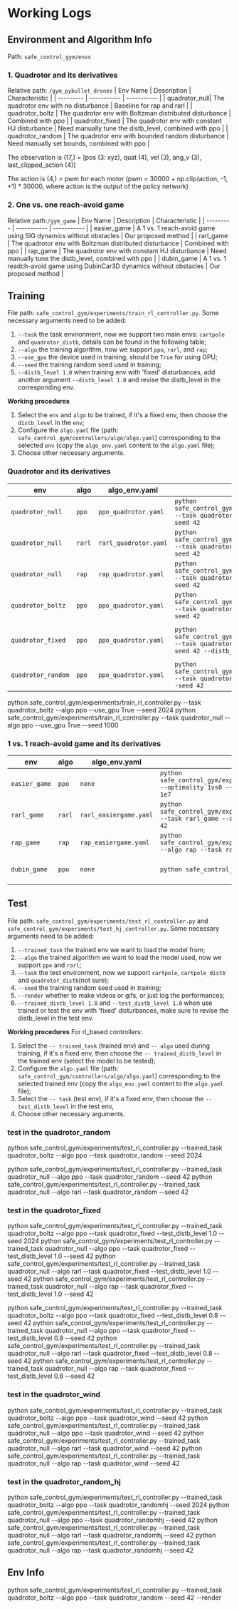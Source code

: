 # Working Logs

## Environment and Algorithm Info
Path: `safe_control_gym/envs`

### 1. Quadrotor and its derivatives
Relative path: `/gym_pybullet_drones`
| Env Name  | Description | Characteristic | 
| --------- | ----------- |  ----------- |
| quadrotor_null| The quadrotor env with no disturbance | Baseline for rap and rarl |
| quadrotor_boltz | The quadrotor env with Boltzman distributed disturbance | Combined with ppo | 
| quadrotor_fixed | The quadrotor env with constant HJ disturbance | Need manually tune the distb_level, combined with ppo |
| quadrotor_random | The quadrotor env with bounded random disturbance | Need manually set bounds, combined with ppo | 

The observation is (17,) = [pos (3: xyz), quat (4), vel (3), ang_v (3), last_clipped_action (4)]

The action is (4,) = pwm for each motor (pwm = 30000 + np.clip(action, -1, +1) * 30000, where action is the output of the policy network)

### 2.  One vs. one reach-avoid game
Relative path:`/gym_game`
| Env Name  | Description | Characteristic | 
| --------- | ----------- |  ----------- |
| easier_game | A 1 vs. 1 reach-avoid game using SIG dynamics without obstacles | Our proposed method |
| rarl_game | The quadrotor env with Boltzman distributed disturbance | Combined with ppo | 
| rap_game | The quadrotor env with constant HJ disturbance | Need manually tune the distb_level, combined with ppo |
| dubin_game | A 1 vs. 1 readch-avoid game using DubinCar3D dynamics without obstacles | Our proposed method | 



## Training
File path:  `safe_control_gym/experiments/train_rl_controller.py`. 
Some necessary arguments need to be added: 
1. `--task` the task environment, now we support two main envs: `cartpole` and `quadrotor_distb`, details can be found in the following table;
2. `--algo` the training algorithm, now we support `ppo`, `rarl`, and `rap`;
3. `--use_gpu` the device used in training, should be `True` for using GPU;
4. `--seed` the training random seed used in training;
5. `--distb_level 1.0` when training env with 'fixed' disturbances, add another argument `--distb_level 1.0` and revise the distb_level in the corresponding env.

**Working procedures**
1. Select the `env` and `algo` to be trained, if it's a fixed env, then choose the `distb_level` in the `env`;
2. Configure the `algo.yaml` file (path: `safe_control_gym/controllers/algo/algo.yaml`) corresponding to the selected `env` (copy the `algo_env.yaml` content to the `algo.yaml` file);
3. Choose other necessary arguments. 


### Quadrotor and its derivatives
| env | algo  | algo_env.yaml | commands | else
| --------- | ----------- |  ----------- | ----------- | ----------- |
| `quadrotor_null`| `ppo` | `ppo_quadrotor.yaml` | `python safe_control_gym/experiments/train_rl_controller.py --task quadrotor_null --algo ppo --use_gpu True --seed 42` | Baseline0 |
| `quadrotor_null`| `rarl` | `rarl_quadrotor.yaml` | `python safe_control_gym/experiments/train_rl_controller.py --task quadrotor_null --algo rarl --use_gpu True --seed 42` | Baseline1 |
| `quadrotor_null`| `rap` | `rap_quadrotor.yaml` | `python safe_control_gym/experiments/train_rl_controller.py --task quadrotor_null --algo rap --use_gpu True --seed 42` | Baseline2 |
| `quadrotor_boltz`| `ppo` | `ppo_quadrotor.yaml` | `python safe_control_gym/experiments/train_rl_controller.py --task quadrotor_boltz --algo ppo --use_gpu True --seed 42` | Our proposed method |
| `quadrotor_fixed`| `ppo` | `ppo_quadrotor.yaml` | `python safe_control_gym/experiments/train_rl_controller.py --task quadrotor_fixed --algo ppo --use_gpu True --seed 42 --distb_level 1.0` | Baseline4, take care of the distb_level |
| `quadrotor_random`| `ppo` | `ppo_quadrotor.yaml` | `python safe_control_gym/experiments/train_rl_controller.py --task quadrotor_random --algo ppo --use_gpu True --seed 42` | Baseline5 (not trained)|
python safe_control_gym/experiments/train_rl_controller.py --task quadrotor_boltz --algo ppo --use_gpu True --seed 2024
python safe_control_gym/experiments/train_rl_controller.py --task quadrotor_null --algo ppo --use_gpu True --seed 1000

### 1 vs. 1 reach-avoid game and its derivatives
| env | algo  | algo_env.yaml | commands | else
| --------- | ----------- |  ----------- | ----------- | ----------- |
| `easier_game`| `ppo` | `none` | `python safe_control_gym/experiments/train_easiergame_sb3.py  --optimality 1vs0 --init_type random --total_steps 1e7` | Our proposed method |
| `rarl_game`| `rarl` | `rarl_easiergame.yaml` | `python safe_control_gym/experiments/train_rl_controller.py --task rarl_game --algo rarl --use_gpu True --seed 42` | Baseline0 |
| `rap_game`| `rap` | `rap_easiergame.yaml` | `python safe_control_gym/experiments/train_rl_controller.py --algo rap --task rarl_game --seed 2024 --use_gpu ` | Baseline1 |
| `dubin_game`| `ppo` | `none` | `python safe_control_gym/experiments/.py ` | Real-world experiment |


## Test
File path:  `safe_control_gym/experiments/test_rl_controller.py` and `safe_control_gym/experiments/test_hj_controller.py`.
Some necessary arguments need to be added: 
1. `--trained_task` the trained env we want to load the model from;
2. `--algo` the trained algorithm we want to load the model used, now we support `ppo` and `rarl`;
3. `--task` the test environment, now we support `cartpole`, `cartpole_distb` and `quadrotor_distb`(not sure);
4. `--seed` the training random seed used in training;
4. `--render` whether to make videos or gifs, or just log the performances;
5. `--trained_distb_level 1.0` and `--test_distb_level 1.0` when use trained or test the env with 'fixed' disturbances, make sure to revise the distb_level in the test env. 

**Working procedures**
For rl_based controllers:
1. Select the `-- trained_task` (trained env) and `-- algo` used during training, if it's a fixed env, then choose the `-- trained_distb_level` in the trained env (select the model to be tested);
2. Configure the `algo.yaml` file (path: `safe_control_gym/controllers/algo/algo.yaml`) corresponding to the selected trained env (copy the `algo_env.yaml` content to the `algo.yaml` file);
3. Select the `-- task` (test env), if it's a fixed env, then choose the `-- test_distb_level` in the test env, 
4. Choose other necessary arguments. 

### test in the quadrotor_random
python safe_control_gym/experiments/test_rl_controller.py --trained_task quadrotor_boltz --algo ppo --task quadrotor_random  --seed 2024
<!-- python safe_control_gym/experiments/test_rl_controller.py --trained_task quadrotor_random --algo ppo --task quadrotor_random  --seed 42 -->
python safe_control_gym/experiments/test_rl_controller.py --trained_task quadrotor_null --algo ppo --task quadrotor_random  --seed 42
python safe_control_gym/experiments/test_rl_controller.py --trained_task quadrotor_null --algo rarl --task quadrotor_random  --seed 42

### test in the quadrotor_fixed
python safe_control_gym/experiments/test_rl_controller.py --trained_task quadrotor_boltz --algo ppo --task quadrotor_fixed --test_distb_level 1.0 --seed 2024
python safe_control_gym/experiments/test_rl_controller.py --trained_task quadrotor_null --algo ppo --task quadrotor_fixed --test_distb_level 1.0  --seed 42
python safe_control_gym/experiments/test_rl_controller.py --trained_task quadrotor_null --algo rarl --task quadrotor_fixed --test_distb_level 1.0  --seed 42
python safe_control_gym/experiments/test_rl_controller.py --trained_task quadrotor_null --algo rap --task quadrotor_fixed  --test_distb_level 1.0 --seed 42

python safe_control_gym/experiments/test_rl_controller.py --trained_task quadrotor_boltz --algo ppo --task quadrotor_fixed --test_distb_level 0.8 --seed 42
python safe_control_gym/experiments/test_rl_controller.py --trained_task quadrotor_null --algo ppo --task quadrotor_fixed --test_distb_level 0.8  --seed 42
python safe_control_gym/experiments/test_rl_controller.py --trained_task quadrotor_null --algo rarl --task quadrotor_fixed --test_distb_level 0.8  --seed 42
python safe_control_gym/experiments/test_rl_controller.py --trained_task quadrotor_null --algo rap --task quadrotor_fixed  --test_distb_level 0.8 --seed 42

### test in the quadrotor_wind
python safe_control_gym/experiments/test_rl_controller.py --trained_task quadrotor_boltz --algo ppo --task quadrotor_wind --seed 42
python safe_control_gym/experiments/test_rl_controller.py --trained_task quadrotor_null --algo ppo --task quadrotor_wind --seed 42
python safe_control_gym/experiments/test_rl_controller.py --trained_task quadrotor_null --algo rarl --task quadrotor_wind --seed 42
python safe_control_gym/experiments/test_rl_controller.py --trained_task quadrotor_null --algo rap --task quadrotor_wind --seed 42

### test in the quadrotor_random_hj
python safe_control_gym/experiments/test_rl_controller.py --trained_task quadrotor_boltz --algo ppo --task quadrotor_randomhj --seed 2024
python safe_control_gym/experiments/test_rl_controller.py --trained_task quadrotor_null --algo ppo --task quadrotor_randomhj --seed 42
python safe_control_gym/experiments/test_rl_controller.py --trained_task quadrotor_null --algo rarl --task quadrotor_randomhj  --seed 42
python safe_control_gym/experiments/test_rl_controller.py --trained_task quadrotor_null --algo rap --task quadrotor_randomhj  --seed 42


## Env Info
python safe_control_gym/experiments/test_rl_controller.py --trained_task quadrotor_boltz --algo ppo --task quadrotor_random --seed 42  --render



